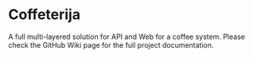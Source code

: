 ﻿# Coffeterija
A full multi-layered solution for API and Web for a coffee system.
Please check the GitHub Wiki page for the full project documentation.